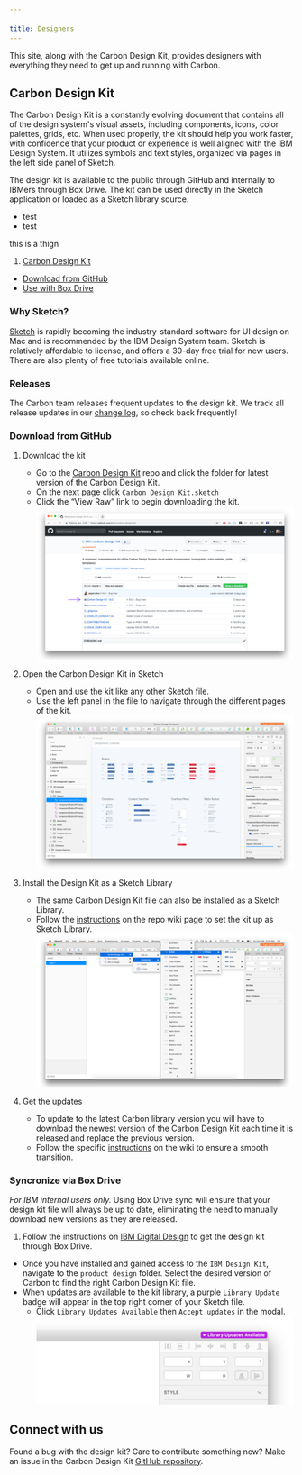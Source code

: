 ```yaml
---

title: Designers
---
```


This site, along with the Carbon Design Kit, provides designers with everything they need to get up and running with Carbon.

## Carbon Design Kit

The Carbon Design Kit is a constantly evolving document that contains all of the design system's visual assets, including components, icons, color palettes, grids, etc. When used properly, the kit should help you work faster, with confidence that your product or experience is well aligned with the IBM Design System. It utilizes symbols and text styles, organized via pages in the left side panel of Sketch.

The design kit is available to the public through GitHub and internally to IBMers through Box Drive. The kit can be used directly in the Sketch application or loaded as a Sketch library source.

- test
- test

this is a thign

1.  [Carbon Design Kit](#why-sketch)
-  [Download from GitHub](#download-from-github)
-  [Use with Box Drive](#syncronize-via-box-drive)

### Why Sketch?

<p><a href="https://www.sketchapp.com/" target=blank>Sketch</a> is rapidly becoming the industry-standard software for UI design on Mac and is recommended by the IBM Design System team. Sketch is relatively affordable to license, and offers a 30-day free trial for new users. There are also plenty of free tutorials available online.</p>

### Releases

<p>The Carbon team releases frequent updates to the design kit. We track all release updates in our <a href="https://github.com/carbon-design-system/carbon-design-kit/releases" target=blank>change log</a>, so check back frequently!</p>

### Download from GitHub

1. Download the kit
   - Go to the <a href="https://github.com/carbon-design-system/carbon-design-kit" target=blank> Carbon Design Kit</a> repo and click the folder for latest version of the Carbon Design Kit.
   - On the next page click `Carbon Design Kit.sketch`
   - Click the “View Raw” link to begin downloading the kit.
![Carbon Design Kit repo screenshot](images/designers-2.png)

2. Open the Carbon Design Kit in Sketch
   - Open and use the kit like any other Sketch file.
   - Use the left panel in the file to navigate through the different pages of the kit.
![Kit file screenshot](images/designers-3.png)

3. Install the Design Kit as a Sketch Library
   - The same Carbon Design Kit file can also be installed as a Sketch Library.
   - Follow the [instructions](https://github.com/IBM/carbon-design-kit/wiki/Sketch-Libraries-Overview) on the repo wiki page to set the kit up as Sketch Library.
![Sketch Library screenshot](images/designers-4.png)  

4. Get the updates
	- To update to the latest Carbon library version you will have to download the newest version of the Carbon Design Kit each time it is released and replace the previous version.
	- Follow the specific [instructions](https://github.com/IBM/carbon-design-kit/wiki/Sketch-Libraries-Overview) on the wiki to ensure a smooth transition.

### Syncronize via Box Drive

_For IBM internal users only._ Using Box Drive sync will ensure that your design kit file will always be up to date, eliminating the need to manually download new versions as they are released.

1. Follow the instructions on [IBM Digital Design](https://www.ibm.com/standards/web/design-kit/) to get the design kit through Box Drive.
- Once you have installed and gained access to the `IBM Design Kit`, navigate to the `product design` folder. Select the desired version of Carbon to find the right Carbon Design Kit file.
- When updates are available to the kit library, a purple `Library Update` badge will appear in the top right corner of your Sketch file.
	-  Click `Library Updates Available` then `Accept updates` in the modal.
![Update indicator screenshot](images/designers-5.png)

## Connect with us

Found a bug with the design kit? Care to contribute something new? Make an issue in the Carbon Design Kit [GitHub repository](https://github.com/ibm/carbon-design-kit/issues).
